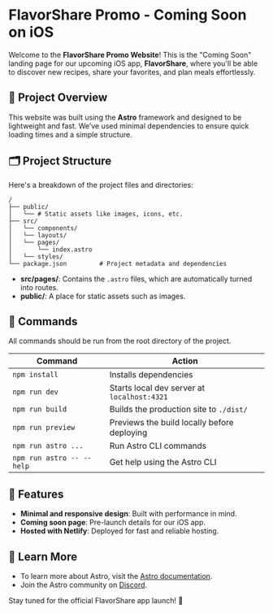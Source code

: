 # FlavorShare Promo - Coming Soon on iOS

Welcome to the **FlavorShare Promo Website**! This is the "Coming Soon" landing page for our upcoming iOS app, **FlavorShare**, where you'll be able to discover new recipes, share your favorites, and plan meals effortlessly.

## 🚀 Project Overview

This website was built using the **Astro** framework and designed to be lightweight and fast. We’ve used minimal dependencies to ensure quick loading times and a simple structure.

## 🗂 Project Structure

Here's a breakdown of the project files and directories:

```
/
├── public/
│   └── # Static assets like images, icons, etc.
├── src/
│   └── components/
│   └── layouts/
│   └── pages/
│       └── index.astro  
│   └── styles/
└── package.json         # Project metadata and dependencies
```

- **src/pages/**: Contains the `.astro` files, which are automatically turned into routes.
- **public/**: A place for static assets such as images.

## 🧞 Commands

All commands should be run from the root directory of the project. 

| Command                | Action                                      |
|------------------------|---------------------------------------------|
| `npm install`           | Installs dependencies                       |
| `npm run dev`           | Starts local dev server at `localhost:4321` |
| `npm run build`         | Builds the production site to `./dist/`     |
| `npm run preview`       | Previews the build locally before deploying |
| `npm run astro ...`     | Run Astro CLI commands                      |
| `npm run astro -- --help` | Get help using the Astro CLI               |

## 🌟 Features

- **Minimal and responsive design**: Built with performance in mind.
- **Coming soon page**: Pre-launch details for our iOS app.
- **Hosted with Netlify**: Deployed for fast and reliable hosting.

## 👀 Learn More

- To learn more about Astro, visit the [Astro documentation](https://docs.astro.build).
- Join the Astro community on [Discord](https://astro.build/chat).

Stay tuned for the official FlavorShare app launch! 🚀
